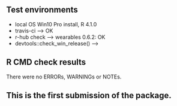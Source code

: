 ## Test environments
* local OS Win10 Pro install, R 4.1.0
* travis-ci --> OK
* r-hub check --> wearables 0.6.2: OK
* devtools::check_win_release() -->

## R CMD check results
There were no ERRORs, WARNINGs or NOTEs. 

## This is the first submission of the package.